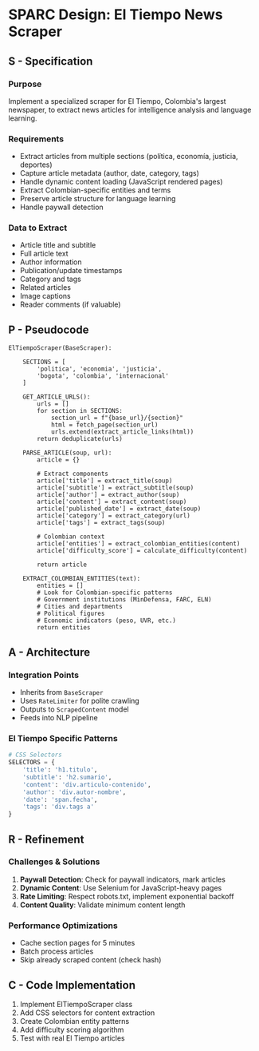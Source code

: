 # SPARC Design: El Tiempo News Scraper

## S - Specification

### Purpose
Implement a specialized scraper for El Tiempo, Colombia's largest newspaper, to extract news articles for intelligence analysis and language learning.

### Requirements
- Extract articles from multiple sections (política, economía, justicia, deportes)
- Capture article metadata (author, date, category, tags)
- Handle dynamic content loading (JavaScript rendered pages)
- Extract Colombian-specific entities and terms
- Preserve article structure for language learning
- Handle paywall detection

### Data to Extract
- Article title and subtitle
- Full article text
- Author information
- Publication/update timestamps
- Category and tags
- Related articles
- Image captions
- Reader comments (if valuable)

## P - Pseudocode

```
ElTiempoScraper(BaseScraper):

    SECTIONS = [
        'politica', 'economia', 'justicia',
        'bogota', 'colombia', 'internacional'
    ]

    GET_ARTICLE_URLS():
        urls = []
        for section in SECTIONS:
            section_url = f"{base_url}/{section}"
            html = fetch_page(section_url)
            urls.extend(extract_article_links(html))
        return deduplicate(urls)

    PARSE_ARTICLE(soup, url):
        article = {}

        # Extract components
        article['title'] = extract_title(soup)
        article['subtitle'] = extract_subtitle(soup)
        article['author'] = extract_author(soup)
        article['content'] = extract_content(soup)
        article['published_date'] = extract_date(soup)
        article['category'] = extract_category(url)
        article['tags'] = extract_tags(soup)

        # Colombian context
        article['entities'] = extract_colombian_entities(content)
        article['difficulty_score'] = calculate_difficulty(content)

        return article

    EXTRACT_COLOMBIAN_ENTITIES(text):
        entities = []
        # Look for Colombian-specific patterns
        # Government institutions (MinDefensa, FARC, ELN)
        # Cities and departments
        # Political figures
        # Economic indicators (peso, UVR, etc.)
        return entities
```

## A - Architecture

### Integration Points
- Inherits from `BaseScraper`
- Uses `RateLimiter` for polite crawling
- Outputs to `ScrapedContent` model
- Feeds into NLP pipeline

### El Tiempo Specific Patterns
```python
# CSS Selectors
SELECTORS = {
    'title': 'h1.titulo',
    'subtitle': 'h2.sumario',
    'content': 'div.articulo-contenido',
    'author': 'div.autor-nombre',
    'date': 'span.fecha',
    'tags': 'div.tags a'
}
```

## R - Refinement

### Challenges & Solutions
1. **Paywall Detection**: Check for paywall indicators, mark articles
2. **Dynamic Content**: Use Selenium for JavaScript-heavy pages
3. **Rate Limiting**: Respect robots.txt, implement exponential backoff
4. **Content Quality**: Validate minimum content length

### Performance Optimizations
- Cache section pages for 5 minutes
- Batch process articles
- Skip already scraped content (check hash)

## C - Code Implementation

1. Implement ElTiempoScraper class
2. Add CSS selectors for content extraction
3. Create Colombian entity patterns
4. Add difficulty scoring algorithm
5. Test with real El Tiempo articles